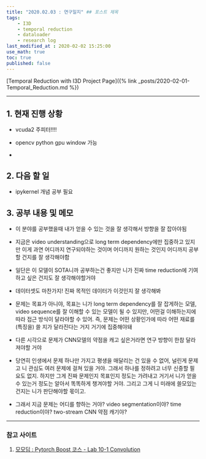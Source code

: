 ```yaml
---
title: "2020.02.03 : 연구일지" ## 포스트 제목
tags:
    - I3D
    - temporal reduction
    - dataloader
    - research log
last_modified_at : 2020-02-02 15:25:00
use_math: true
toc: true
published: false
---
```


[Temporal Reduction with I3D Project Page]({% link _posts/2020-02-01-Temporal_Reduction.md %})

<hr>

## 1. 현재 진행 상황

- vcuda2 주피터!!!!

- opencv python gpu window 가능
- 

## 2. 다음 할 일

- ipykernel 개념 공부 필요

## 3. 공부 내용 및 메모

- 이 분야를 공부했을때 내가 얻을 수 있는 것을 잘 생각해서 방향을 잘 잡아야됨

- 지금은 video understanding으로 long term dependency에만 집중하고 있지만 이게 과연 어디까지 연구되야하는 것이며 어디까지 원하는 것인지 어디까지 공부할 건지를 잘 생각해야함

- 일단은 이 모델이 SOTA니까 공부하는건 좋지만 니가 진짜 time reduction에 기여하고 싶은 건지도 잘 생각해야할거야

- 데이터셋도 마찬가지! 진짜 목적인 데이터가 이것인지 잘 생각해봐

- 문제는 목표가 아니야, 목표는 니가 long term dependency를 잘 잡게하는 모델, video sequence를 잘 이해할 수 있는 모델이 될 수 있지만, 어떤걸 이해하는지에 따라 접근 방식이 달라야할 수 있어. 즉, 문제는 어떤 상황인가에 따라 어떤 재료를(특징을) 쓸 지가 달라진다는 거지 거기에 집중해야돼

- 다른 시각으로 문제가 CNN모델의 약점을 캐고 싶은거라면 연구 방향이 한참 달라져야할 거야

- 당연히 인생에서 문제 하나만 가지고 평생을 매달리는 건 있을 수 없어, 널린게 문제고 니 관심도 여러 문제에 걸쳐 있을 거야. 그래서 하나를 정하려고 너무 신중할 필요도 없지. 하지만 그게 진짜 문제인지 목표인지 정도는 가려내고 거기서 니가 얻을 수 있는거 정도는 알아서 똑똑하게 챙겨야할 거야. 그리고 그게 니 미래에 쓸모있는 건지는 니가 판단해야할 몫이고.

- 그래서 지금 문제는 어디를 향하는 거야? video segmentation이야? time reduction이야? two-stream CNN 약점 캐기야?

<hr>

### 참고 사이트

1. [모모딥 : Pytorch Boost 코스 - Lab 10-1 Convolution](https://www.edwith.org/boostcourse-dl-pytorch/lecture/43764/)
